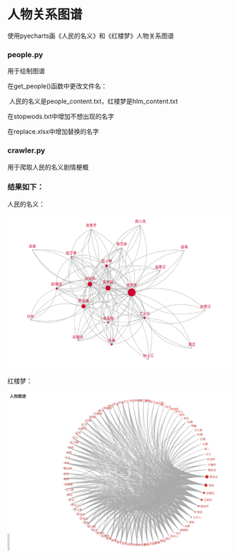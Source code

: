 # 人物关系图谱

使用pyecharts画《人民的名义》和《红楼梦》人物关系图谱

### people.py

用于绘制图谱

在get_people()函数中更改文件名：

​	人民的名义是people_content.txt，红楼梦是hlm_content.txt

在stopwods.txt中增加不想出现的名字

在replace.xlsx中增加替换的名字

### crawler.py

用于爬取人民的名义剧情梗概

### 结果如下：

人民的名义：

<img src="/README.assets/人民的名义图谱.png" alt="人民的名义图谱" style="zoom:67%;" />

红楼梦：

<img src="/README.assets/红楼梦图谱.png" alt="红楼梦图谱" style="zoom:67%;" />

